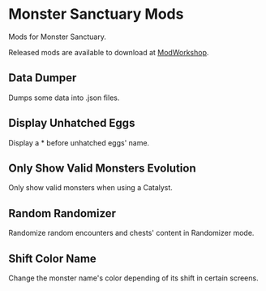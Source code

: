 # Monster Sanctuary Mods

Mods for Monster Sanctuary.

Released mods are available to download at [ModWorkshop](https://modworkshop.net/user/124854).

## Data Dumper

Dumps some data into .json files.

## Display Unhatched Eggs

Display a \* before unhatched eggs' name.

## Only Show Valid Monsters Evolution

Only show valid monsters when using a Catalyst.

## Random Randomizer

Randomize random encounters and chests' content in Randomizer mode.

## Shift Color Name

Change the monster name's color depending of its shift in certain screens.
